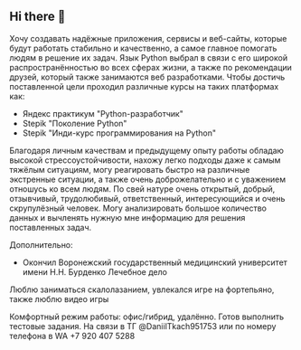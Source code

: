 ## Hi there 👋

Хочу создавать надёжные приложения, сервисы и веб-сайты, которые будут работать стабильно и качественно, а самое главное помогать людям в решение их задач.
Язык Python выбрал в связи с его широкой распространённостью во всех сферах жизни, а также по рекомендации друзей, который также занимаются веб разработками.
Чтобы достичь поставленной цели проходил различные курсы на таких платформах как:
- Яндекс практикум "Python-разработчик"
- Stepik "Поколение Python"
- Stepik "Инди-курс программирования на Python"

Благодаря личным качествам и предыдущему опыту работы обладаю высокой стрессоустойчивости, нахожу легко подходы даже к самым тяжёлым ситуациям, могу реагировать быстро на различные экстренные ситуации, а также очень доброжелательно и с уважением отношусь ко всем людям. По свей натуре очень открытый, добрый, отзывчивый, трудолюбивый, ответственный, интересующийся и очень скрупулёзный человек. Могу анализировать большое количество данных и вычленять нужную мне информацию для решения поставленных задач.

Дополнительно:
- Окончил Воронежский государственный медицинский университет имени Н.Н. Бурденко
Лечебное дело

Люблю заниматься скалолазанием, увлекался игре на фортепьяно, также люблю видео игры

Комфортный режим работы: офис/гибрид, удалённо. Готов выполнить тестовые задания.
На связи в ТГ @DaniilTkach951753 или по номеру телефона в WA +7 920 407 5288

